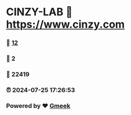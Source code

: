 # CINZY-LAB :link: https://www.cinzy.com 
### :page_facing_up: [12](https://www.cinzy.com/tag.html) 
### :speech_balloon: 2 
### :hibiscus: 22419 
### :alarm_clock: 2024-07-25 17:26:53 
### Powered by :heart: [Gmeek](https://github.com/Meekdai/Gmeek)
